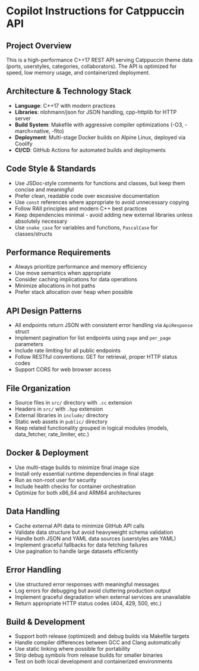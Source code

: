 # Copilot Instructions for Catppuccin API

## Project Overview

This is a high-performance C++17 REST API serving Catppuccin theme data (ports, userstyles, categories, collaborators). The API is optimized for speed, low memory usage, and containerized deployment.

## Architecture & Technology Stack

- **Language**: C++17 with modern practices
- **Libraries**: nlohmann/json for JSON handling, cpp-httplib for HTTP server
- **Build System**: Makefile with aggressive compiler optimizations (-O3, -march=native, -flto)
- **Deployment**: Multi-stage Docker builds on Alpine Linux, deployed via Coolify
- **CI/CD**: GitHub Actions for automated builds and deployments

## Code Style & Standards

- Use JSDoc-style comments for functions and classes, but keep them concise and meaningful
- Prefer clean, readable code over excessive documentation
- Use `const` references where appropriate to avoid unnecessary copying
- Follow RAII principles and modern C++ best practices
- Keep dependencies minimal - avoid adding new external libraries unless absolutely necessary
- Use `snake_case` for variables and functions, `PascalCase` for classes/structs

## Performance Requirements

- Always prioritize performance and memory efficiency
- Use move semantics when appropriate
- Consider caching implications for data operations
- Minimize allocations in hot paths
- Prefer stack allocation over heap when possible

## API Design Patterns

- All endpoints return JSON with consistent error handling via `ApiResponse` struct
- Implement pagination for list endpoints using `page` and `per_page` parameters
- Include rate limiting for all public endpoints
- Follow RESTful conventions: GET for retrieval, proper HTTP status codes
- Support CORS for web browser access

## File Organization

- Source files in `src/` directory with `.cc` extension
- Headers in `src/` with `.hpp` extension
- External libraries in `include/` directory
- Static web assets in `public/` directory
- Keep related functionality grouped in logical modules (models, data_fetcher, rate_limiter, etc.)

## Docker & Deployment

- Use multi-stage builds to minimize final image size
- Install only essential runtime dependencies in final stage
- Run as non-root user for security
- Include health checks for container orchestration
- Optimize for both x86_64 and ARM64 architectures

## Data Handling

- Cache external API data to minimize GitHub API calls
- Validate data structure but avoid heavyweight schema validation
- Handle both JSON and YAML data sources (userstyles are YAML)
- Implement graceful fallbacks for data fetching failures
- Use pagination to handle large datasets efficiently

## Error Handling

- Use structured error responses with meaningful messages
- Log errors for debugging but avoid cluttering production output
- Implement graceful degradation when external services are unavailable
- Return appropriate HTTP status codes (404, 429, 500, etc.)

## Build & Development

- Support both release (optimized) and debug builds via Makefile targets
- Handle compiler differences between GCC and Clang automatically
- Use static linking where possible for portability
- Strip debug symbols from release builds for smaller binaries
- Test on both local development and containerized environments
